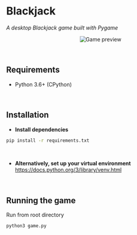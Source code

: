 # Blackjack

*A desktop Blackjack game built with Pygame*

<p align="center">
    <img src="https://i.imgur.com/2AMwfwV.png" alt="Game preview">
</p>

<br/>

## Requirements

- Python 3.6+ (CPython)

<br/>

## Installation

- **Install dependencies** <br/>
```bash
pip install -r requirements.txt
```
<br/>

- **Alternatively, set up your virtual environment** <br/>
https://docs.python.org/3/library/venv.html
<br/>

## Running the game

Run from root directory
```bash
python3 game.py
```
